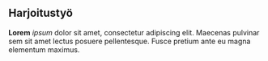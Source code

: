 ## Harjoitustyö

**Lorem** _ipsum_ dolor sit amet, consectetur adipiscing elit. 
Maecenas pulvinar sem sit amet lectus posuere pellentesque. 
Fusce pretium ante eu magna elementum maximus.
